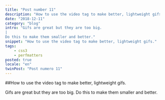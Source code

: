 ```yaml
---
title: "Post number 11"
description: "How to use the video tag to make better, lightweight gifs."
date: "2018-12-11"
category: "blog"
intro: "Gifs are great but they are too big.
|
Do this to make them smaller and better."
snippet: "How to use the video tag to make better, lightweight gifs."
tags:
    - css3
    - perfmatters
posted: true
locale: "en"
twinPost: "Post numero 11"
---
```


##How to use the video tag to make better, lightweight gifs.

Gifs are great but they are too big. Do this to make them smaller and better.